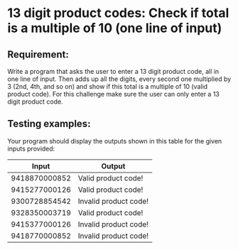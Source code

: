 # 13 digit product codes: Check if total is a multiple of 10 (one line of input)

## Requirement:

Write a program that asks the user to enter a 13 digit product code, all
in one line of input.
Then adds up all the digits, every second one multiplied by 3 (2nd, 4th, and
so on) and show if this total is a multiple of 10 (valid product code).
For this challenge make sure the user can only enter a 13 digit product code.

## Testing examples:

Your program should display the outputs shown in this table for the given
inputs provided:

| Input         | Output                |
| ------------- | --------------------- |
| 9418870000852 | Valid product code!   |
| 9415277000126 | Valid product code!   |
| 9300728854542 | Invalid product code! |
| 9328350003719 | Valid product code!   |
| 9415377000126 | Invalid product code! |
| 9418770000852 | Invalid product code! |
